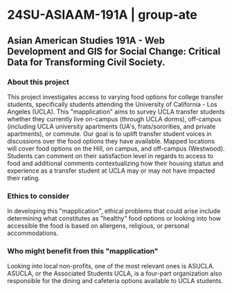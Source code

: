 # 24SU-ASIAAM-191A | group-ate
## Asian American Studies 191A - Web Development and GIS for Social Change: Critical Data for Transforming Civil Society.

### About this project
This project investigates access to varying food options for college transfer students, specifically students attending the University of California - Los Angeles (UCLA). This "mapplication" aims to survey UCLA transfer students whether they currently live on-campus (through UCLA dorms), off-campus (including UCLA university apartments (UA's, frats/sororities, and private apartments), or commute. Our goal is to uplift transfer student voices in discussions over the food options they have available. Mapped locations will cover food options on the Hill, on campus, and off-campus (Westwood). Students can comment on their satisfaction level in regards to access to food and additional comments contextualizing how their housing status and experience as a transfer student at UCLA may or may not have impacted their rating. 

### Ethics to consider
In developing this "mapplication", ethical problems that could arise include determining what constitutes as "healthy" food options or looking into how accessible the food is based on allergens, religious, or personal accommodations. 

### Who might benefit from this "mapplication"
Looking into local non-profits, one of the most relevant ones is ASUCLA. ASUCLA, or the Associated Students UCLA, is a four-part organization also responsible for the dining and cafeteria options available to UCLA students.
